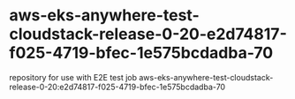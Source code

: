 # aws-eks-anywhere-test-cloudstack-release-0-20-e2d74817-f025-4719-bfec-1e575bcdadba-70
repository for use with E2E test job aws-eks-anywhere-test-cloudstack-release-0-20:e2d74817-f025-4719-bfec-1e575bcdadba-70
